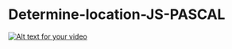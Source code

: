 # Determine-location-JS-PASCAL

[![Alt text for your video](https://img.youtube.com/vi/WHgicyx4K5o/0.jpg)](https://www.youtube.com/embed/WHgicyx4K5o)
